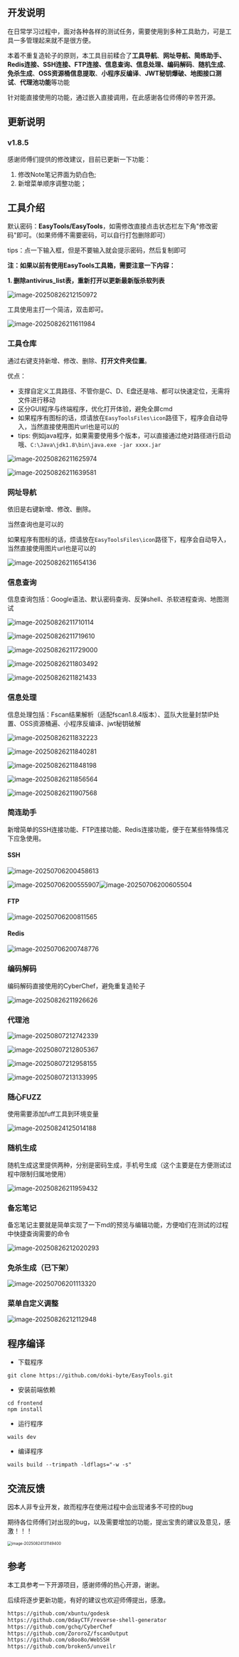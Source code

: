 ## 开发说明

在日常学习过程中，面对各种各样的测试任务，需要使用到多种工具助力，可是工具一多管理起来就不是很方便。

本着不重复造轮子的原则，本工具目前糅合了**工具导航**、**网址导航、简练助手、Redis连接、SSH连接、FTP连接、信息查询、信息处理、编码解码**、**随机生成**、**免杀生成**、**OSS资源桶信息提取**、**小程序反编译**、**JWT秘钥爆破、地图接口测试**、**代理池功能**等功能

针对能直接使用的功能，通过嵌入直接调用，在此感谢各位师傅的辛苦开源。

## 更新说明

###  v1.8.5

感谢师傅们提供的修改建议，目前已更新一下功能：

1.  修改Note笔记界面为奶白色; 
1.  新增菜单顺序调整功能；

## 工具介绍

默认密码：**EasyTools/EasyTools**，如需修改直接点击状态栏左下角"修改密码"即可。（如果师傅不需要密码，可以自行打包删除即可）

tips：点一下输入框，但是不要输入就会提示密码，然后复制即可

**注：如果以前有使用EasyTools工具箱，需要注意一下内容：**

**1. 删除antivirus_list表，重新打开以更新最新版杀软列表**

![image-20250826212150972](images/image-20250826212150972.png)

工具使用主打一个简洁，双击即可。

![image-20250826211611984](images/image-20250826211611984.png)

### 工具仓库

通过右键支持新增、修改、删除、**打开文件夹位置**。

优点：

+ 支撑自定义工具路径、不管你是C、D、E盘还是啥、都可以快速定位，无需将文件进行移动
+ 区分GUI程序与终端程序，优化打开体验，避免全屏cmd
+ 如果程序有图标的话，烦请放在`EasyToolsFiles\icon`路径下，程序会自动导入，当然直接使用图片url也是可以的
+ tips: 例如java程序，如果需要使用多个版本，可以直接通过绝对路径进行启动哦、`C:\Java\jdk1.8\bin\java.exe -jar xxxx.jar`

![image-20250826211625974](images/image-20250826211625974.png)

![image-20250826211639581](images/image-20250826211639581.png)

### 网址导航

依旧是右键新增、修改、删除。

当然查询也是可以的

如果程序有图标的话，烦请放在`EasyToolsFiles\icon`路径下，程序会自动导入，当然直接使用图片url也是可以的

![image-20250826211654136](images/image-20250826211654136.png)

### 信息查询

信息查询包括：Google语法、默认密码查询、反弹shell、杀软进程查询、地图测试

![image-20250826211710114](images/image-20250826211710114.png)

![image-20250826211719610](images/image-20250826211719610.png)

![image-20250826211729000](images/image-20250826211729000.png)

![image-20250826211803492](images/image-20250826211803492.png)

![image-20250826211821433](images/image-20250826211821433.png)

### 信息处理

信息处理包括：Fscan结果解析（适配fscan1.8.4版本）、蓝队大批量封禁IP处置、OSS资源桶遍、小程序反编译、jwt秘钥破解

![image-20250826211832223](images/image-20250826211832223.png)

![image-20250826211840281](images/image-20250826211840281.png)

![image-20250826211848198](images/image-20250826211848198.png)

![image-20250826211856564](images/image-20250826211856564.png)

![image-20250826211907568](images/image-20250826211907568.png)

### 简连助手

新增简单的SSH连接功能、FTP连接功能、Redis连接功能，便于在某些特殊情况下应急使用。

#### SSH

![image-20250706200458613](images/image-20250706200458613.png)

![image-20250706200555907](images/image-20250706200555907.png)![image-20250706200605504](images/image-20250706200605504.png)

#### FTP

![image-20250706200811565](images/image-20250706200811565.png)

#### Redis

![image-20250706200748776](images/image-20250706200748776.png)

### 编码解码

编码解码直接使用的CyberChef，避免重复造轮子

![image-20250826211926626](images/image-20250826211926626.png)

### 代理池

![image-20250807212742339](images/image-20250807212742339.png)

![image-20250807212805367](images/image-20250807212805367.png)

![image-20250807212958155](images/image-20250807212958155.png)

![image-20250807213133995](images/image-20250807213133995.png)

### 随心FUZZ

使用需要添加fuff工具到环境变量

![image-20250824125014188](images/image-20250824125014188.png)

### 随机生成

随机生成这里提供两种，分别是密码生成，手机号生成（这个主要是在方便测试过程中限制归属地使用）

![image-20250826211959432](images/image-20250826211959432.png)

### 备忘笔记

备忘笔记主要就是简单实现了一下md的预览与编辑功能，方便咱们在测试的过程中快捷查询需要的命令

![image-20250826212020293](images/image-20250826212020293.png)

### 免杀生成（已下架）

![image-20250706201113320](images/image-20250706201113320.png)

### 菜单自定义调整

![image-20250826212112948](images/image-20250826212112948.png)

## 程序编译

+ 下载程序

~~~
git clone https://github.com/doki-byte/EasyTools.git
~~~

+ 安装前端依赖

~~~
cd frontend
npm install
~~~

+ 运行程序

~~~
wails dev
~~~

+ 编译程序

~~~
wails build --trimpath -ldflags="-w -s"
~~~

## 交流反馈

因本人非专业开发，故而程序在使用过程中会出现诸多不可控的bug

期待各位师傅们对出现的bug，以及需要增加的功能，提出宝贵的建议及意见，感激！！！

<img src="images/image-20250824131149400.png" alt="image-20250824131149400" style="zoom:60%;" />

## 参考

本工具参考一下开源项目，感谢师傅的热心开源，谢谢。

后续将逐步更新功能，有好的建议也欢迎师傅提出，感激。

~~~html
https://github.com/xbuntu/godesk
https://github.com/0dayCTF/reverse-shell-generator
https://github.com/gchq/CyberChef
https://github.com/ZororoZ/fscanOutput
https://github.com/o8oo8o/WebSSH
https://github.com/broken5/unveilr
~~~